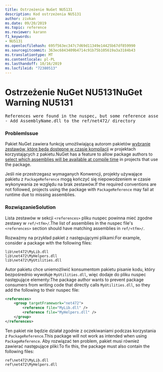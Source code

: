 ```yaml
---
title: Ostrzeżenie NuGet NU5131
description: Kod ostrzeżenia NU5131
author: zivkan
ms.date: 09/20/2019
ms.topic: reference
ms.reviewer: karann
f1_keywords:
- NU5131
ms.openlocfilehash: 695f563ec347c7d69d11349e14425b67df859990
ms.sourcegitcommit: 363ec6843409b4714c91b75b105619a3a3184b43
ms.translationtype: MT
ms.contentlocale: pl-PL
ms.lasthandoff: 10/16/2019
ms.locfileid: "72380513"
---
```

# <a name="nuget-warning-nu5131"></a><span data-ttu-id="575bb-103">Ostrzeżenie NuGet NU5131</span><span class="sxs-lookup"><span data-stu-id="575bb-103">NuGet Warning NU5131</span></span>

<pre>References were found in the nuspec, but some reference assemblies were not found in both the nuspec and ref folder. Add the following reference assemblies:
- Add AssemblyName.dll to the ref/net472/ directory</pre>

### <a name="issue"></a><span data-ttu-id="575bb-104">Problem</span><span class="sxs-lookup"><span data-stu-id="575bb-104">Issue</span></span>

<span data-ttu-id="575bb-105">Pakiet NuGet zawiera funkcję umożliwiającą autorom pakietów [wybranie zestawów, które będą dostępne w czasie kompilacji](https://docs.microsoft.com/en-gb/nuget/create-packages/select-assemblies-referenced-by-projects) w projektach korzystających z pakietu.</span><span class="sxs-lookup"><span data-stu-id="575bb-105">NuGet has a feature to allow package authors to [select which assemblies will be available at compile time](https://docs.microsoft.com/en-gb/nuget/create-packages/select-assemblies-referenced-by-projects) in projects that use the package.</span></span>

<span data-ttu-id="575bb-106">Jeśli nie przestrzegasz wymaganych Konwencji, projekty używające pakietu z `PackageReference` mogą kończyć się niepowodzeniem w czasie wykonywania ze względu na brak zestawów.</span><span class="sxs-lookup"><span data-stu-id="575bb-106">If the required conventions are not followed, projects using the package with `PackageReference` may fail at runtime due to missing assemblies.</span></span>

### <a name="solution"></a><span data-ttu-id="575bb-107">Rozwiązanie</span><span class="sxs-lookup"><span data-stu-id="575bb-107">Solution</span></span>

<span data-ttu-id="575bb-108">Lista zestawów w sekcji `<references>` pliku nuspec powinna mieć zgodne zestawy w `ref/<tfm>/`.</span><span class="sxs-lookup"><span data-stu-id="575bb-108">The list of assemblies in the nuspec file's `<references>` section should have matching assemblies in `ref/<tfm>/`.</span></span>

<span data-ttu-id="575bb-109">Rozważmy na przykład pakiet z następującymi plikami:</span><span class="sxs-lookup"><span data-stu-id="575bb-109">For example, consider a package with the following files:</span></span>

```text
lib\net472\MyLib.dll
lib\net472\MyHelpers.dll
lib\net472\MyUtilities.dll
```

<span data-ttu-id="575bb-110">Autor pakietu chce uniemożliwić konsumentom pakietu pisanie kodu, który bezpośrednio wywołuje `MyUtilities.dll`, więc dodaje do pliku nuspec następujące elementy:</span><span class="sxs-lookup"><span data-stu-id="575bb-110">The package author wants to prevent package consumers from writing code that directly calls `MyUtilities.dll`, so they add the following to their nuspec file:</span></span>

```xml
<references>
    <group targetFramework="net472">
        <reference file="MyLib.dll" />
        <reference file="MyHelpers.dll" />
    </group>
</references>
```

<span data-ttu-id="575bb-111">Ten pakiet nie będzie działał zgodnie z oczekiwaniami podczas korzystania z `PackageReference`.</span><span class="sxs-lookup"><span data-stu-id="575bb-111">This package will not work as intended when using `PackageReference`.</span></span> <span data-ttu-id="575bb-112">Aby rozwiązać ten problem, pakiet musi również zawierać następujące pliki:</span><span class="sxs-lookup"><span data-stu-id="575bb-112">To fix this, the package must also contain the following files:</span></span>

```text
ref\net472\MyLib.dll
ref\net472\MyHelpers.dll
```
